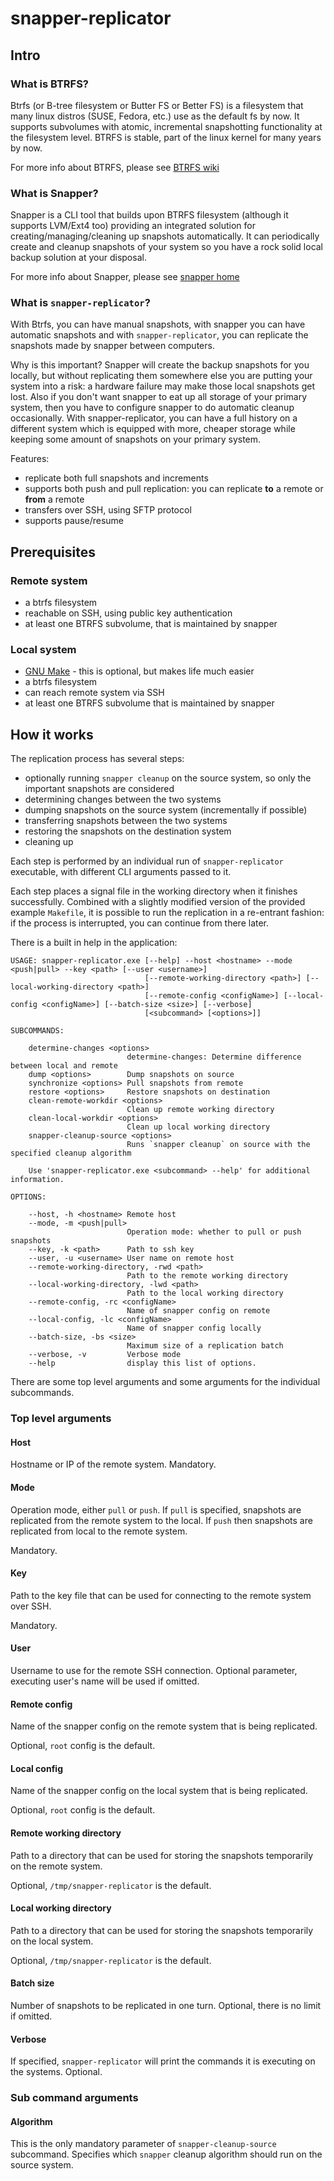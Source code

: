 # snapper-replicator

## Intro

### What is BTRFS?

Btrfs (or B-tree filesystem or Butter FS or Better FS) is a filesystem that many linux distros (SUSE, Fedora, etc.) use as the default fs by
now. It supports subvolumes with atomic, incremental snapshotting functionality at the filesystem level. BTRFS is stable, part of the linux kernel for many years by now.

For more info about BTRFS, please see [BTRFS wiki](https://btrfs.wiki.kernel.org/index.php/Main_Page)

### What is Snapper?

Snapper is a CLI tool that builds upon BTRFS filesystem (although it supports LVM/Ext4 too) providing an integrated
solution for creating/managing/cleaning up snapshots automatically. It can periodically create and cleanup snapshots of your system so you have
a rock solid local backup solution at your disposal.

For more info about Snapper, please see [snapper home](http://snapper.io/)

### What is `snapper-replicator`?

With Btrfs, you can have manual snapshots, with snapper you can have automatic snapshots and with `snapper-replicator`, you can replicate
the snapshots made by snapper between computers. 

Why is this important? Snapper will create the backup snapshots for you locally, but without replicating them somewhere else
you are putting your system into a risk: a hardware failure may make those local snapshots get lost. Also if you don't want snapper to eat up
all storage of your primary system, then you have to configure snapper to do automatic cleanup occasionally. With snapper-replicator, you can have
a full history on a different system which is equipped with more, cheaper storage while keeping some amount of snapshots on your primary system.

Features:
- replicate both full snapshots and increments
- supports both push and pull replication: you can replicate **to** a remote or **from** a remote
- transfers over SSH, using SFTP protocol
- supports pause/resume

## Prerequisites

### Remote system
- a btrfs filesystem
- reachable on SSH, using public key authentication
- at least one BTRFS subvolume, that is maintained by snapper

### Local system

- [GNU Make](https://www.gnu.org/software/make/) - this is optional, but makes life much easier
- a btrfs filesystem
- can reach remote system via SSH
- at least one BTRFS subvolume that is maintained by snapper

## How it works

The replication process has several steps:
- optionally running `snapper cleanup` on the source system, so only the important snapshots are considered
- determining changes between the two systems
- dumping snapshots on the source system (incrementally if possible)
- transferring snapshots between the two systems
- restoring the snapshots on the destination system
- cleaning up

Each step is performed by an individual run of `snapper-replicator` executable, with different CLI arguments
passed to it.

Each step places a signal file in the working directory when it finishes successfully. Combined with
a slightly modified version of the provided example `Makefile`, it is possible to run the replication in a re-entrant
fashion: if the process is interrupted, you can continue from there later.

There is a built in help in the application:
```
USAGE: snapper-replicator.exe [--help] --host <hostname> --mode <push|pull> --key <path> [--user <username>]
                              [--remote-working-directory <path>] [--local-working-directory <path>]
                              [--remote-config <configName>] [--local-config <configName>] [--batch-size <size>] [--verbose]
                              [<subcommand> [<options>]]

SUBCOMMANDS:

    determine-changes <options>
                          determine-changes: Determine difference between local and remote
    dump <options>        Dump snapshots on source
    synchronize <options> Pull snapshots from remote
    restore <options>     Restore snapshots on destination
    clean-remote-workdir <options>
                          Clean up remote working directory
    clean-local-workdir <options>
                          Clean up local working directory
    snapper-cleanup-source <options>
                          Runs `snapper cleanup` on source with the specified cleanup algorithm

    Use 'snapper-replicator.exe <subcommand> --help' for additional information.

OPTIONS:

    --host, -h <hostname> Remote host
    --mode, -m <push|pull>
                          Operation mode: whether to pull or push snapshots
    --key, -k <path>      Path to ssh key
    --user, -u <username> User name on remote host
    --remote-working-directory, -rwd <path>
                          Path to the remote working directory
    --local-working-directory, -lwd <path>
                          Path to the local working directory
    --remote-config, -rc <configName>
                          Name of snapper config on remote
    --local-config, -lc <configName>
                          Name of snapper config locally
    --batch-size, -bs <size>
                          Maximum size of a replication batch
    --verbose, -v         Verbose mode
    --help                display this list of options.

```

There are some top level arguments and some arguments for the individual subcommands.

### Top level arguments

#### Host

Hostname or IP of the remote system. Mandatory.

#### Mode

Operation mode, either `pull` or `push`. If `pull` is specified, snapshots are replicated from the remote system
to the local. If `push` then snapshots are replicated from local to the remote system.

Mandatory.

#### Key

Path to the key file that can be used for connecting to the remote system over SSH.

Mandatory.

#### User

Username to use for the remote SSH connection. Optional parameter, executing user's name will be used if omitted.

#### Remote config

Name of the snapper config on the remote system that is being replicated.

Optional, `root` config is the default.

#### Local config

Name of the snapper config on the local system that is being replicated.

Optional, `root` config is the default.

#### Remote working directory

Path to a directory that can be used for storing the snapshots temporarily on the remote system. 

Optional, `/tmp/snapper-replicator` is the default.

#### Local working directory

Path to a directory that can be used for storing the snapshots temporarily on the local system.

Optional, `/tmp/snapper-replicator` is the default.

#### Batch size

Number of snapshots to be replicated in one turn. Optional, there is no limit if omitted.

#### Verbose

If specified, `snapper-replicator` will print the commands it is executing on the systems. Optional.

### Sub command arguments

#### Algorithm

This is the only mandatory parameter of `snapper-cleanup-source` subcommand. Specifies which `snapper` cleanup
algorithm should run on the source system.

